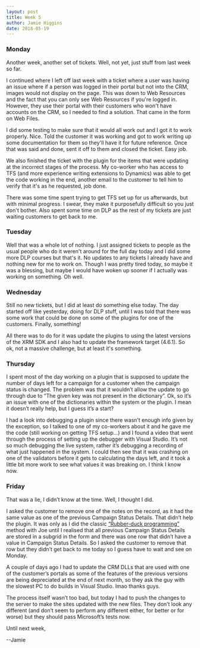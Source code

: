 ```yaml
---
layout: post
title: Week 5
author: Jamie Higgins
date: 2018-05-19
---
```


### Monday

Another week, another set of tickets. Well, not yet, just stuff from last week so far.

I continued where I left off last week with a ticket where a user was having an issue where if a person was logged in their portal but not into the CRM, images would not display on the page. This was down to Web Resources and the fact that you can only see Web Resources if you're logged in. However, they use their portal with their customers who won't have accounts on the CRM, so I needed to find a solution. That came in the form on Web Files.

I did some testing to make sure that it would all work out and I got it to work properly. Nice. Told the customer it was working and got to work writing up some documentation for them so they'll have it for future reference. Once that was said and done, sent it off to them and closed the ticket. Easy job.

We also finished the ticket with the plugin for the items that were updating at the incorrect stages of the process. My co-worker who has access to TFS (and more experience writing extensions to Dynamics) was able to get the code working in the end, another email to the customer to tell him to verify that it's as he requested, job done.

There was some time spent trying to get TFS set up for us afterwards, but with minimal progress. I swear, they make it purposefully difficult so you just don't bother. Also spent some time on DLP as the rest of my tickets are just waiting customers to get back to me.

### Tuesday

Well that was a whole lot of nothing. I just assigned tickets to people as the usual people who do it weren't around for the full day today and I did some more DLP courses but that's it. No updates to any tickets I already have and nothing new for me to work on. Though I was pretty tired today, so maybe it was a blessing, but maybe I would have woken up sooner if I actually was working on something. Oh well.

### Wednesday

Still no new tickets, but I did at least do something else today. The day started off like yesterday, doing for DLP stuff, until I was told that there was some work that could be done on some of the plugins for one of the customers. Finally, something!

All there was to do for it was update the plugins to using the latest versions of the XRM SDK and I also had to update the framework target (4.6.1). So ok, not a massive challenge, but at least it's something.

### Thursday

I spent most of the day working on a plugin that is supposed to update the number of days left for a campaign for a customer when the campaign status is changed. The problem was that it wouldn’t allow the update to go through due to “The given key was not present in the dictionary”. Ok, so it’s an issue with one of the dictionaries within the system or the plugin. I mean it doesn’t really help, but I guess it’s a start?

I had a look into debugging a plugin since there wasn’t enough info given by the exception, so I talked to one of my co-workers about it and he gave me the code (still working on getting TFS setup…) and I found a video that went through the process of setting up the debugger with Visual Studio. It’s not so much debugging the live system, rather it’s debugging a recording of what just happened in the system. I could then see that it was crashing on one of the validators before it gets to calculating the days left, and it took a little bit more work to see what values it was breaking on. I think I know now.

### Friday

That was a lie, I didn’t know at the time. Well, I thought I did.

I asked the customer to remove one of the notes on the record, as it had the same value as one of the previous Campaign Status Details. That didn’t help the plugin. It was only as I did the classic [“Rubber-duck programming”]( https://en.wikipedia.org/wiki/Rubber_duck_debugging) method with Joe until I realised that all previous Campaign Status Details are stored in a subgrid in the form and there was one row that didn’t have a value in Campaign Status Details. So I asked the customer to remove that row but they didn’t get back to me today so I guess have to wait and see on Monday.

A couple of days ago I had to update the CRM DLLs that are used with one of the customer’s portals as some of the features of the previous versions are being depreciated at the end of next month, so they ask the guy with the slowest PC to do builds in Visual Studio. lmao thanks guys.

The process itself wasn’t too bad, but today I had to push the changes to the server to make the sites updated with the new files. They don’t look any different (and don’t seem to perform any different either, for better or for worse) but they should pass Microsoft’s tests now.

Until next week,

--Jamie